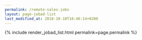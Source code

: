 ```yaml
---
permalink: /remote-sales-jobs
layout: page-jobad-list
last_modified_at: 2018-10-10T18:46:14+0200
---
```

{% include render_jobad_list.html permalink=page.permalink %}
